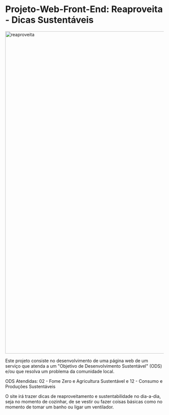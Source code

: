 # Projeto-Web-Front-End: Reaproveita - Dicas Sustentáveis

<img width="1536" height="1024" alt="reaproveita" src="https://github.com/user-attachments/assets/7e1430fd-0f89-4dd1-aa42-0901b707b39b" />

Este projeto consiste no desenvolvimento de uma página web de um serviço que atenda a um "Objetivo de Desenvolvimento Sustentável" (ODS)
e/ou que resolva um problema da comunidade local.

ODS Atendidas: 02 - Fome Zero e Agricultura Sustentável e 12 - Consumo e Produções Sustentáveis

O site irá trazer dicas de reaproveitamento e sustentabilidade no dia-a-dia, seja no momento de cozinhar, de se vestir ou fazer coisas básicas
como no momento de tomar um banho ou ligar um ventilador.
